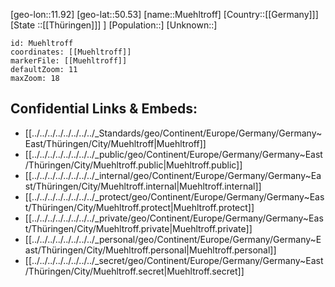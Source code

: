 ﻿---
location: [50.53,11.92]
mapzoom: [7,12] 
mapmarker: city 
type: City
tags:
- geo/City


SpocWebEntityId: 32662
isDeleted: false
confidential: public

---
[geo-lon::11.92]
[geo-lat::50.53]
[name::Muehltroff]
[Country::[[Germany]]]
[State ::[[Thüringen]]] ]
[Population::]
[Unknown::]


```leaflet
id: Muehltroff
coordinates: [[Muehltroff]]
markerFile: [[Muehltroff]]
defaultZoom: 11 
maxZoom: 18
```


## Confidential Links & Embeds: 
- [[../../../../../../../../_Standards/geo/Continent/Europe/Germany/Germany~East/Thüringen/City/Muehltroff|Muehltroff]] 
- [[../../../../../../../../_public/geo/Continent/Europe/Germany/Germany~East/Thüringen/City/Muehltroff.public|Muehltroff.public]] 
- [[../../../../../../../../_internal/geo/Continent/Europe/Germany/Germany~East/Thüringen/City/Muehltroff.internal|Muehltroff.internal]] 
- [[../../../../../../../../_protect/geo/Continent/Europe/Germany/Germany~East/Thüringen/City/Muehltroff.protect|Muehltroff.protect]] 
- [[../../../../../../../../_private/geo/Continent/Europe/Germany/Germany~East/Thüringen/City/Muehltroff.private|Muehltroff.private]] 
- [[../../../../../../../../_personal/geo/Continent/Europe/Germany/Germany~East/Thüringen/City/Muehltroff.personal|Muehltroff.personal]] 
- [[../../../../../../../../_secret/geo/Continent/Europe/Germany/Germany~East/Thüringen/City/Muehltroff.secret|Muehltroff.secret]] 
